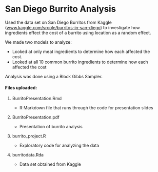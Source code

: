 # San Diego Burrito Analysis
Used the data set on San Diego Burritos from Kaggle (www.kaggle.com/srcole/burritos-in-san-diego) to investigate how ingredients 
effect the cost of a burrito using location as a random effect.

We made two models to analyze:
* Looked at only meat ingredients to determine how each affected the cost.
* Looked at all 10 common burrito ingredients to determine how each affected the cost

Analysis was done using a Block Gibbs Sampler.

#### Files uploaded:
1. BurritoPresentation.Rmd

   - R Markdown file that runs through the code for presentation slides

2. BurritoPresentation.pdf

   - Presentation of burrito analysis

3. burrito_project.R

   - Exploratory code for analyzing the data

4. burritodata.Rda

   - Data set obtained from Kaggle
